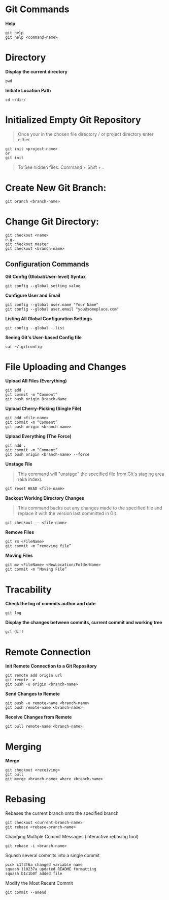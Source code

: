 # Git Commands
**Help**
```
git help
git help <command-name>
```
# Directory
**Display the current directory**
```
pwd
```
**Initiate Location Path**
```
cd ~/dir/
```
# Initialized Empty Git Repository
> Once your in the chosen file directory / or project directory enter either
```
git init <project-name>
or 
git init 
```
> To See hidden files: Command + Shift + .
# Create New Git Branch:
```
git branch <branch-name>
```
# Change Git Directory:
```
git checkout <name> 
e.g.
git checkout master
git checkout <branch-name>
```
## Configuration Commands
**Git Config (Global/User-level) Syntax**
```
git config --global setting value
```
**Configure User and Email**
```
git config --global user.name "Your Name"
git config --global user.email "you@someplace.com"
```
**Listing All Global Configuration Settings**
```
git config --global --list
```
**Seeing Git's User-based Config file**
```
cat ~/.gitconfig
```
# File Uploading and Changes
**Upload All Files (Everything)**
```
git add .
git commit -m “Comment”
git push origin Branch-Name
```
**Upload Cherry-Picking (Single File)**
```
git add <file-name>
git commit -m “Comment”
git push origin <branch-name>
```
**Upload Everything (The Force)**
```
git add .
git commit -m “Comment”
git push origin <branch-name> --force
 ```
**Unstage File**
> This command will "unstage" the specified file from Git's staging area (aka index).
```
git reset HEAD <file-name>
```
**Backout Working Directory Changes**
> This command backs out any changes made to the specified file and replace it with the version last committed in Git
```
git checkout -- <file-name>
```
**Remove Files**
```
git rm <FileName>
git commit -m “removing file”
```
**Moving Files**
```
git mv <FileName> <NewLocation/FolderName>
git commit -m “Moving File”
```
# Tracability
**Check the log of commits author and date**
```
git log
```
**Display the changes between commits, current commit and working tree**
```
git diff
```
# Remote Connection
**Init Remote Connection to a Git Repository**
```
git remote add origin url
git remote -v
git push -u origin <branch-name>
```
**Send Changes to Remote**
```
git push -u remote-name <branch-name>
git push remote-name <branch-name>
```
**Receive Changes from Remote**
```
git pull remote-name <branch-name>
```
# Merging
**Merge**
```
git checkout <receiving>
git pull
git merge <branch-name> where <branch-name>
```
# Rebasing
Rebases the current branch onto the specified branch
```
git checkout <current-branch-name>
git rebase <rebase-branch-name>
```
Changing Multiple Commit Messages (interactive rebasing tool)
```
git rebase -i <branch-name>
```
Squash several commits into a single commit
```
pick c1f3f6a changed variable name
squash 110237a updated README formatting
squash b1c1b0f added file
```
Modify the Most Recent Commit
```
git commit --amend
```
